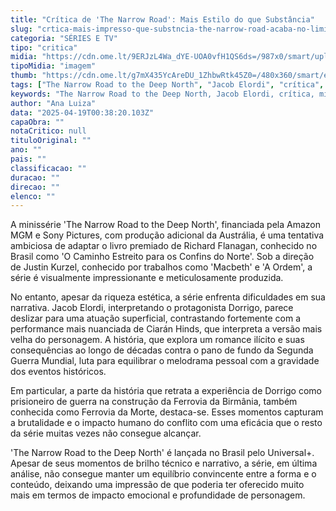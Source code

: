 ```yaml
---
title: "Crítica de 'The Narrow Road': Mais Estilo do que Substância"
slug: "crtica-mais-impresso-que-substncia-the-narrow-road-acaba-no-limiar-do-execrvel"
categoria: "SÉRIES E TV"
tipo: "critica"
midia: "https://cdn.ome.lt/9ERJzL4Wa_dYE-UOA0vfH1QS6ds=/987x0/smart/uploads/conteudo/fotos/narrow_road_topo.jpg"
tipoMidia: "imagem"
thumb: "https://cdn.ome.lt/g7mX435YcAreDU_1ZhbwRtk45Z0=/480x360/smart/extras/conteudos/narrow_road_topo.jpg"
tags: ["The Narrow Road to the Deep North", "Jacob Elordi", "crítica", "minissérie", "guerra", "Amazon MGM", "Sony Pictures", "drama de guerra", "Justin Kurzel"]
keywords: "The Narrow Road to the Deep North, Jacob Elordi, crítica, minissérie, guerra, Amazon MGM, Sony Pictures, drama de guerra, Justin Kurzel"
author: "Ana Luiza"
data: "2025-04-19T00:38:20.103Z"
capaObra: ""
notaCritico: null
tituloOriginal: ""
ano: ""
pais: ""
classificacao: ""
duracao: ""
direcao: ""
elenco: ""
---
```


A minissérie 'The Narrow Road to the Deep North', financiada pela Amazon MGM e Sony Pictures, com produção adicional da Austrália, é uma tentativa ambiciosa de adaptar o livro premiado de Richard Flanagan, conhecido no Brasil como 'O Caminho Estreito para os Confins do Norte'. Sob a direção de Justin Kurzel, conhecido por trabalhos como 'Macbeth' e 'A Ordem', a série é visualmente impressionante e meticulosamente produzida.

No entanto, apesar da riqueza estética, a série enfrenta dificuldades em sua narrativa. Jacob Elordi, interpretando o protagonista Dorrigo, parece deslizar para uma atuação superficial, contrastando fortemente com a performance mais nuanciada de Ciarán Hinds, que interpreta a versão mais velha do personagem. A história, que explora um romance ilícito e suas consequências ao longo de décadas contra o pano de fundo da Segunda Guerra Mundial, luta para equilibrar o melodrama pessoal com a gravidade dos eventos históricos.

Em particular, a parte da história que retrata a experiência de Dorrigo como prisioneiro de guerra na construção da Ferrovia da Birmânia, também conhecida como Ferrovia da Morte, destaca-se. Esses momentos capturam a brutalidade e o impacto humano do conflito com uma eficácia que o resto da série muitas vezes não consegue alcançar.

'The Narrow Road to the Deep North' é lançada no Brasil pelo Universal+. Apesar de seus momentos de brilho técnico e narrativo, a série, em última análise, não consegue manter um equilíbrio convincente entre a forma e o conteúdo, deixando uma impressão de que poderia ter oferecido muito mais em termos de impacto emocional e profundidade de personagem.